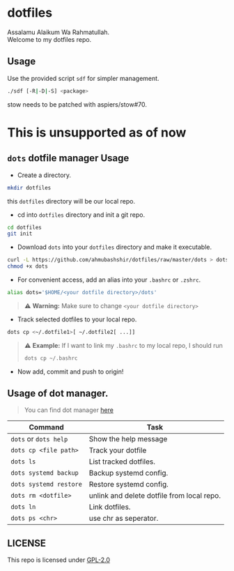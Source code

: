# dotfiles

Assalamu Alaikum Wa Rahmatullah. <br />
Welcome to my dotfiles repo.


## Usage
Use the provided script `sdf` for simpler management.
```sh
./sdf [-R|-D|-S] <package>
```
stow needs to be patched with aspiers/stow#70.


# This is unsupported as of now
## `dots` dotfile manager Usage

- Create a directory.
```sh
mkdir dotfiles
```
this `dotfiles` directory will be our local repo.

- cd into `dotfiles` directory and init a git repo.
```sh
cd dotfiles
git init
```

- Download `dots` into your `dotfiles` directory and make it executable.
```sh
curl -L https://github.com/ahmubashshir/dotfiles/raw/master/dots > dots
chmod +x dots
```

- For convenient access, add an alias into your `.bashrc` or `.zshrc`.
```sh
alias dots='$HOME/<your dotfile directory>/dots'
```

> :warning: **Warning:** Make sure to change `<your dotfile directory>`


- Track selected dotfiles to your local repo.
```sh
dots cp <~/.dotfile1>[ ~/.dotfile2[ ...]]
```

> :warning: **Example:** If I want to link my `.bashrc` to my local repo, I should run
> ```sh
> dots cp ~/.bashrc
> ```

- Now add, commit and push to origin!

## Usage of dot manager.

> You can find dot manager [here](dots)

| Command | Task |
| --- | --- |
| `dots` or `dots help` | Show the help message |
| `dots cp <file path>` | Track your dotfile |
| `dots ls` | List tracked dotfiles. |
| `dots systemd backup` | Backup systemd config. |
| `dots systemd restore` | Restore systemd config. |
| `dots rm <dotfile>` | unlink and delete dotfile from local repo. |
| `dots ln` | Link dotfiles. |
| `dots ps <chr>`| use chr as seperator. |


## LICENSE

This repo is licensed under [GPL-2.0](LICENSE)
